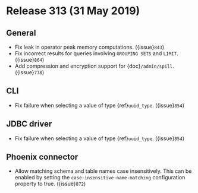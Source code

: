 # Release 313 (31 May 2019)

## General

- Fix leak in operator peak memory computations. ({issue}`843`)
- Fix incorrect results for queries involving `GROUPING SETS` and `LIMIT`. ({issue}`864`)
- Add compression and encryption support for {doc}`/admin/spill`. ({issue}`778`)

## CLI

- Fix failure when selecting a value of type {ref}`uuid_type`. ({issue}`854`)

## JDBC driver

- Fix failure when selecting a value of type {ref}`uuid_type`. ({issue}`854`)

## Phoenix connector

- Allow matching schema and table names case insensitively. This can be enabled by setting
  the `case-insensitive-name-matching` configuration property to true. ({issue}`872`)
